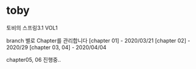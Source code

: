 # toby
토비의 스프링3.1 VOL1

branch 별로 Chapter를 관리합니다
[chapter 01] - 2020/03/21
[chapter 02] - 2020/29
[chapter 03, 04] - 2020/04/04

chapter05, 06 진행중..
